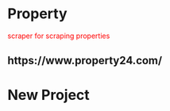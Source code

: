 # Property
<font color="red">
scraper for scraping properties
</font>
<h2> https://www.property24.com/ </h2>
<h1>
New Project
</h1>
